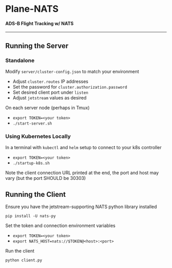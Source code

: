 # Plane-NATS
#### ADS-B Flight Tracking w/ NATS
------------
## Running the Server
### Standalone
Modify `server/cluster-config.json` to match your environment
- Adjust `cluster.routes` IP addresses
- Set the password for `cluster.authorization.password`
- Set desired client port under `listen`
- Adjust `jetstream` values as desired

On each server node (perhaps in Tmux)
- `export TOKEN=<your token>`
- `./start-server.sh`

### Using Kubernetes Locally
In a terminal with `kubectl` and `helm` setup to connect to your k8s controller
- `export TOKEN=<your token>`
- `./startup-k8s.sh`

Note the client connection URL printed at the end, the port and host may vary
(but the port SHOULD be 30303)

## Running the Client
Ensure you have the jetstream-supporting NATS python library installed
```
pip install -U nats-py
```

Set the token and connection environment variables
- `export TOKEN=<your token>`
- `export NATS_HOST=nats://$TOKEN@<host>:<port>`

Run the client
```
python client.py
```

